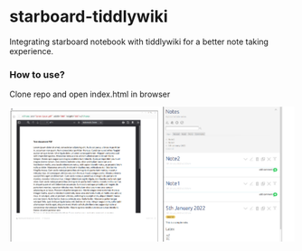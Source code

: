 # starboard-tiddlywiki
Integrating starboard notebook with tiddlywiki for a better note taking experience.

### How to use?
Clone repo and open index.html in browser

<img src="1.png">
